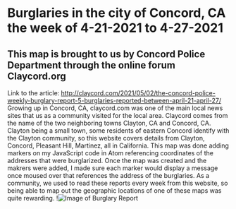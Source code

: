 # Burglaries in the city of Concord, CA the week of 4-21-2021 to 4-27-2021
## This map is brought to us by Concord Police Department through the online forum Claycord.org
  Link to the article: http://claycord.com/2021/05/02/the-concord-police-weekly-burglary-report-5-burglaries-reported-between-april-21-april-27/
  Growing up in Concord, CA, claycord.com was one of the main local news sites that us as a community visited for the local area. Claycord comes from the name of the two neighboring towns Clayton, CA and Concord, CA. Clayton being a small town, some residents of eastern Concord identify with the Clayton community, so this website covers details from Clayton, Concord, Pleasant Hill, Martinez, all in California.
  This map was done adding markers on my JavaScript code in Atom referencing coordinates of the addresses that were burglarized. Once the map was created and the makrers were added, I made sure each marker would display a message once moused over that references the address of the burglaries. As a community, we used to read these reports every week from this website, so being able to map out the geographic locations of one of these maps was quite rewarding.
 !![Image of Burglary Report](http://claycord.com/wp-content/uploads/2021/05/burglaries.jpg)
